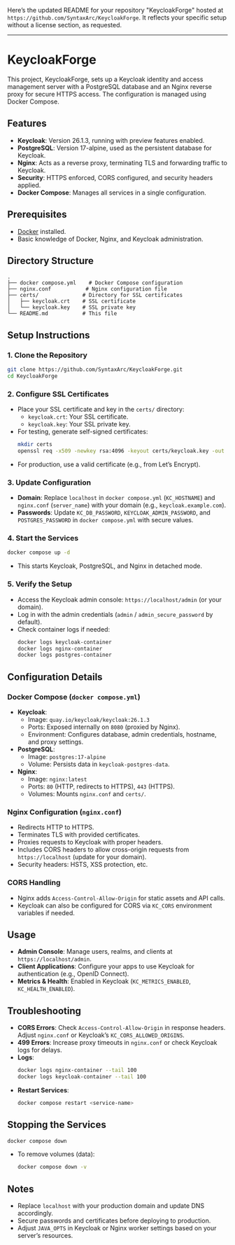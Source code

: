 Here’s the updated README for your repository "KeycloakForge" hosted at `https://github.com/SyntaxArc/KeycloakForge`. It reflects your specific setup without a license section, as requested.

---

# KeycloakForge

This project, KeycloakForge, sets up a Keycloak identity and access management server with a PostgreSQL database and an Nginx reverse proxy for secure HTTPS access. The configuration is managed using Docker Compose.

## Features
- **Keycloak**: Version 26.1.3, running with preview features enabled.
- **PostgreSQL**: Version 17-alpine, used as the persistent database for Keycloak.
- **Nginx**: Acts as a reverse proxy, terminating TLS and forwarding traffic to Keycloak.
- **Security**: HTTPS enforced, CORS configured, and security headers applied.
- **Docker Compose**: Manages all services in a single configuration.

## Prerequisites
- [Docker](https://docs.docker.com/get-docker/)  installed.
- Basic knowledge of Docker, Nginx, and Keycloak administration.

## Directory Structure
```
.
├── docker compose.yml    # Docker Compose configuration
├── nginx.conf           # Nginx configuration file
├── certs/              # Directory for SSL certificates
│   ├── keycloak.crt    # SSL certificate
│   └── keycloak.key    # SSL private key
└── README.md           # This file
```

## Setup Instructions

### 1. Clone the Repository
```bash
git clone https://github.com/SyntaxArc/KeycloakForge.git
cd KeycloakForge
```

### 2. Configure SSL Certificates
- Place your SSL certificate and key in the `certs/` directory:
  - `keycloak.crt`: Your SSL certificate.
  - `keycloak.key`: Your SSL private key.
- For testing, generate self-signed certificates:
  ```bash
  mkdir certs
  openssl req -x509 -newkey rsa:4096 -keyout certs/keycloak.key -out certs/keycloak.crt -days 365 -nodes
  ```
- For production, use a valid certificate (e.g., from Let’s Encrypt).

### 3. Update Configuration
- **Domain**: Replace `localhost` in `docker compose.yml` (`KC_HOSTNAME`) and `nginx.conf` (`server_name`) with your domain (e.g., `keycloak.example.com`).
- **Passwords**: Update `KC_DB_PASSWORD`, `KEYCLOAK_ADMIN_PASSWORD`, and `POSTGRES_PASSWORD` in `docker compose.yml` with secure values.

### 4. Start the Services
```bash
docker compose up -d
```
- This starts Keycloak, PostgreSQL, and Nginx in detached mode.

### 5. Verify the Setup
- Access the Keycloak admin console: `https://localhost/admin` (or your domain).
- Log in with the admin credentials (`admin` / `admin_secure_password` by default).
- Check container logs if needed:
  ```bash
  docker logs keycloak-container
  docker logs nginx-container
  docker logs postgres-container
  ```

## Configuration Details

### Docker Compose (`docker compose.yml`)
- **Keycloak**:
  - Image: `quay.io/keycloak/keycloak:26.1.3`
  - Ports: Exposed internally on `8080` (proxied by Nginx).
  - Environment: Configures database, admin credentials, hostname, and proxy settings.
- **PostgreSQL**:
  - Image: `postgres:17-alpine`
  - Volume: Persists data in `keycloak-postgres-data`.
- **Nginx**:
  - Image: `nginx:latest`
  - Ports: `80` (HTTP, redirects to HTTPS), `443` (HTTPS).
  - Volumes: Mounts `nginx.conf` and `certs/`.

### Nginx Configuration (`nginx.conf`)
- Redirects HTTP to HTTPS.
- Terminates TLS with provided certificates.
- Proxies requests to Keycloak with proper headers.
- Includes CORS headers to allow cross-origin requests from `https://localhost` (update for your domain).
- Security headers: HSTS, XSS protection, etc.

### CORS Handling
- Nginx adds `Access-Control-Allow-Origin` for static assets and API calls.
- Keycloak can also be configured for CORS via `KC_CORS` environment variables if needed.

## Usage
- **Admin Console**: Manage users, realms, and clients at `https://localhost/admin`.
- **Client Applications**: Configure your apps to use Keycloak for authentication (e.g., OpenID Connect).
- **Metrics & Health**: Enabled in Keycloak (`KC_METRICS_ENABLED`, `KC_HEALTH_ENABLED`).

## Troubleshooting
- **CORS Errors**: Check `Access-Control-Allow-Origin` in response headers. Adjust `nginx.conf` or Keycloak’s `KC_CORS_ALLOWED_ORIGINS`.
- **499 Errors**: Increase proxy timeouts in `nginx.conf` or check Keycloak logs for delays.
- **Logs**:
  ```bash
  docker logs nginx-container --tail 100
  docker logs keycloak-container --tail 100
  ```
- **Restart Services**:
  ```bash
  docker compose restart <service-name>
  ```

## Stopping the Services
```bash
docker compose down
```
- To remove volumes (data):
  ```bash
  docker compose down -v
  ```

## Notes
- Replace `localhost` with your production domain and update DNS accordingly.
- Secure passwords and certificates before deploying to production.
- Adjust `JAVA_OPTS` in Keycloak or Nginx worker settings based on your server’s resources.

